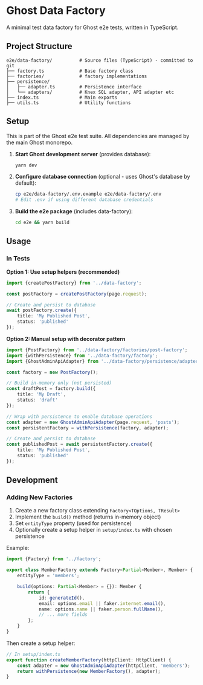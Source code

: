 # Ghost Data Factory

A minimal test data factory for Ghost e2e tests, written in TypeScript.

## Project Structure

```
e2e/data-factory/          # Source files (TypeScript) - committed to git
├── factory.ts             # Base factory class
├── factories/             # factory implementations 
├── persistence/
│   ├── adapter.ts         # Persistence interface
│   └── adapters/          # Knex SQL adapter, API adapter etc
├── index.ts               # Main exports
├── utils.ts               # Utility functions
```

## Setup

This is part of the Ghost e2e test suite. All dependencies are managed by the main Ghost monorepo.

1. **Start Ghost development server** (provides database):
   ```bash
   yarn dev
   ```

2. **Configure database connection** (optional - uses Ghost's database by default):
   ```bash
   cp e2e/data-factory/.env.example e2e/data-factory/.env
   # Edit .env if using different database credentials
   ```

3. **Build the e2e package** (includes data-factory):
   ```bash
   cd e2e && yarn build
   ```

## Usage

### In Tests

**Option 1: Use setup helpers (recommended)**
```typescript
import {createPostFactory} from '../data-factory';

const postFactory = createPostFactory(page.request);

// Create and persist to database
await postFactory.create({
    title: 'My Published Post',
    status: 'published'
});
```

**Option 2: Manual setup with decorator pattern**
```typescript
import {PostFactory} from '../data-factory/factories/post-factory';
import {withPersistence} from '../data-factory/factory';
import {GhostAdminApiAdapter} from '../data-factory/persistence/adapters/ghost-api';

const factory = new PostFactory();

// Build in-memory only (not persisted)
const draftPost = factory.build({
    title: 'My Draft',
    status: 'draft'
});

// Wrap with persistence to enable database operations
const adapter = new GhostAdminApiAdapter(page.request, 'posts');
const persistentFactory = withPersistence(factory, adapter);

// Create and persist to database
const publishedPost = await persistentFactory.create({
    title: 'My Published Post',
    status: 'published'
});
```

## Development

### Adding New Factories

1. Create a new factory class extending `Factory<TOptions, TResult>`
2. Implement the `build()` method (returns in-memory object)
3. Set `entityType` property (used for persistence)
4. Optionally create a setup helper in `setup/index.ts` with chosen persistence

Example:
```typescript
import {Factory} from '../factory';

export class MemberFactory extends Factory<Partial<Member>, Member> {
    entityType = 'members';

    build(options: Partial<Member> = {}): Member {
        return {
            id: generateId(),
            email: options.email || faker.internet.email(),
            name: options.name || faker.person.fullName(),
            // ... more fields
        };
    }
}
```

Then create a setup helper:
```typescript
// In setup/index.ts
export function createMemberFactory(httpClient: HttpClient) {
    const adapter = new GhostAdminApiAdapter(httpClient, 'members');
    return withPersistence(new MemberFactory(), adapter);
}
```
